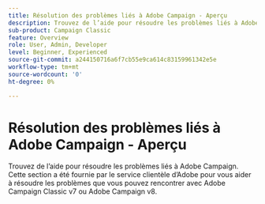 ```yaml
---
title: Résolution des problèmes liés à Adobe Campaign - Aperçu
description: Trouvez de l’aide pour résoudre les problèmes liés à Adobe Campaign.
sub-product: Campaign Classic
feature: Overview
role: User, Admin, Developer
level: Beginner, Experienced
source-git-commit: a244150716a6f7cb55e9ca614c83159961342e5e
workflow-type: tm+mt
source-wordcount: '0'
ht-degree: 0%

---
```



# Résolution des problèmes liés à Adobe Campaign - Aperçu

Trouvez de l’aide pour résoudre les problèmes liés à Adobe Campaign. Cette section a été fournie par le service clientèle d’Adobe pour vous aider à résoudre les problèmes que vous pouvez rencontrer avec Adobe Campaign Classic v7 ou Adobe Campaign v8.
